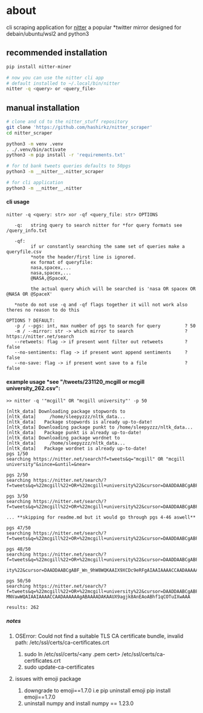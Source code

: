 # about
cli scraping application for [nitter](https://nitter.net/search) a popular *twitter mirror
designed for debain/ubuntu/wsl2 and python3

## recommended installation
```bash
pip install nitter-miner

# now you can use the nitter cli app 
# default installed to ~/.local/bin/nitter
nitter -q <query> or <query_file> 
```
## manual installation
```bash
# clone and cd to the nitter_stuff repository
git clone 'https://github.com/hashirkz/nitter_scraper'
cd nitter_scraper

python3 -m venv .venv
. ./.venv/bin/activate
python3 -m pip install -r 'requirements.txt'

# for td bank tweets queries defaults to 50pgs
python3 -m __nitter__.nitter_scraper

# for cli application
python3 -m __nitter__.nitter
```  

#### cli usage  
```
nitter -q <query: str> xor -qf <query_file: str> OPTIONS

   -q:   string query to search nitter for *for query formats see /query_info.txt
   
   -qf: 
         if ur constantly searching the same set of queries make a queryfile.csv
         *note the header/first line is ignored.
         ex format of queryfile:
         nasa,spacex,...
         nasa,spacex,...
         @NASA,@SpaceX,

         the actual query which will be searched is 'nasa OR spacex OR @NASA OR @SpaceX'

   *note do not use -q and -qf flags together it will not work also theres no reason to do this

OPTIONS ? DEFAULT:
   -p / --pgs: int, max number of pgs to search for query         ? 50
   -m / --mirror: str -> which mirror to search                   ? https://nitter.net/search
   --retweets: flag -> if present wont filter out retweets        ? false
   --no-sentiments: flag -> if present wont append sentiments     ? false
   --no-save: flag -> if present wont save to a file              ? false
```

#### example usage *see "/tweets/231120_mcgill or mcgill university_262.csv":  
```
>> nitter -q '"mcgill" OR "mcgill university"' -p 50

[nltk_data] Downloading package stopwords to
[nltk_data]     /home/sleepyzzz/nltk_data...
[nltk_data]   Package stopwords is already up-to-date!
[nltk_data] Downloading package punkt to /home/sleepyzzz/nltk_data...
[nltk_data]   Package punkt is already up-to-date!
[nltk_data] Downloading package wordnet to
[nltk_data]     /home/sleepyzzz/nltk_data...
[nltk_data]   Package wordnet is already up-to-date!
pgs 1/50
searching https://nitter.net/search?f=tweets&q="mcgill" OR "mcgill university"&since=&until=&near=

pgs 2/50
searching https://nitter.net/search/?f=tweets&q=%22mcgill%22+OR+%22mcgill+university%22&cursor=DAADDAABCgABF_Wn_9hW8WQKAAIX9abby9rQJAAIAAIAAAACCAADAAAAAAgABAAAAAAKAAUX9agjk8AnEAoABhf1qCOTv9jwAAA

pgs 3/50
searching https://nitter.net/search/?f=tweets&q=%22mcgill%22+OR+%22mcgill+university%22&cursor=DAADDAABCgABF_Wn_9hW8WQKAAIX9aVlDpsgwgAIAAIAAAACCAADAAAAAAgABAAAAAEKAAUX9agjk8AnEAoABhf1qCOTv7HgAAA

... **skipping for readme.md but it would go through pgs 4-46 aswell**

pgs 47/50
searching https://nitter.net/search/?f=tweets&q=%22mcgill%22+OR+%22mcgill+university%22&cursor=DAADDAABCgABF_Wn_9hW8WQKAAIX9XJLTpaRRgAIAAIAAAACCAADAAAAAAgABAAAAC0KAAUX9agjk8AnEAoABhf1qCOTuPsgAAA

pgs 48/50
searching https://nitter.net/search/?f=tweets&q=%22mcgill%22+OR+%22mcgill+university%22&cursor=DAADDAABCgABF_Wn_9hW8WQKAAIX9XFuEpcAQwAIAAIAAAACCAADAAAAAAgABAAAAC4KAAUX9agjk8AnEAoABhf1qCOTuNQQAAA

ity%22&cursor=DAADDAABCgABF_Wn_9hW8WQKAAIX9XCDc9eRFgAIAAIAAAACCAADAAAAAAgABAAAAC8KAAUX9agjk8AnEAoABhf1qCOTuK0AAAA       

pgs 50/50
searching https://nitter.net/search/?f=tweets&q=%22mcgill%22+OR+%22mcgill+university%22&cursor=DAADDAABCgABF_Wn_9hW8WQKAAIX9W-MNVawWQAIAAIAAAACCAADAAAAAAgABAAAADAKAAUX9agjk8AnEAoABhf1qCOTuIXwAAA

results: 262
```

##### notes
1. OSError: Could not find a suitable TLS CA certificate bundle, invalid path: /etc/ssl/certs/ca-certificates.crt
   1. sudo ln /etc/ssl/certs/<any .pem cert> /etc/ssl/certs/ca-certificates.crt
   2. sudo update-ca-certificates
   
2. issues with emoji package
   1. downgrade to emoji==1.7.0 i.e pip uninstall emoji pip install emoji==1.7.0
   2. uninstall numpy and install numpy == 1.23.0